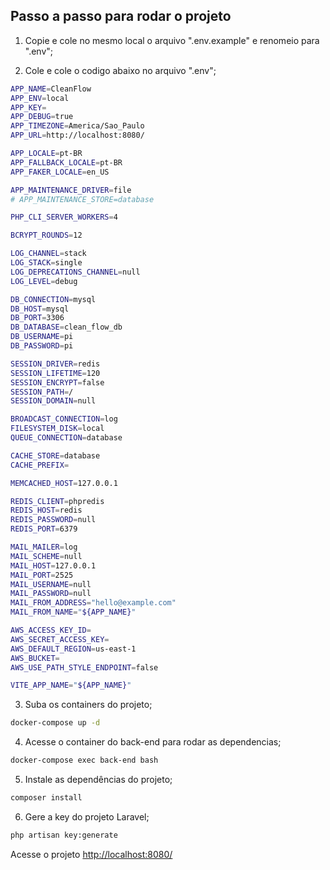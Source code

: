 ## Passo a passo para rodar o projeto
1. Copie e cole no mesmo local o arquivo ".env.example" e renomeio para ".env";

2. Cole e cole o codigo abaixo no arquivo ".env";
```sh
APP_NAME=CleanFlow
APP_ENV=local
APP_KEY=
APP_DEBUG=true
APP_TIMEZONE=America/Sao_Paulo
APP_URL=http://localhost:8080/

APP_LOCALE=pt-BR
APP_FALLBACK_LOCALE=pt-BR
APP_FAKER_LOCALE=en_US

APP_MAINTENANCE_DRIVER=file
# APP_MAINTENANCE_STORE=database

PHP_CLI_SERVER_WORKERS=4

BCRYPT_ROUNDS=12

LOG_CHANNEL=stack
LOG_STACK=single
LOG_DEPRECATIONS_CHANNEL=null
LOG_LEVEL=debug

DB_CONNECTION=mysql
DB_HOST=mysql
DB_PORT=3306
DB_DATABASE=clean_flow_db
DB_USERNAME=pi
DB_PASSWORD=pi

SESSION_DRIVER=redis
SESSION_LIFETIME=120
SESSION_ENCRYPT=false
SESSION_PATH=/
SESSION_DOMAIN=null

BROADCAST_CONNECTION=log
FILESYSTEM_DISK=local
QUEUE_CONNECTION=database

CACHE_STORE=database
CACHE_PREFIX=

MEMCACHED_HOST=127.0.0.1

REDIS_CLIENT=phpredis
REDIS_HOST=redis
REDIS_PASSWORD=null
REDIS_PORT=6379

MAIL_MAILER=log
MAIL_SCHEME=null
MAIL_HOST=127.0.0.1
MAIL_PORT=2525
MAIL_USERNAME=null
MAIL_PASSWORD=null
MAIL_FROM_ADDRESS="hello@example.com"
MAIL_FROM_NAME="${APP_NAME}"

AWS_ACCESS_KEY_ID=
AWS_SECRET_ACCESS_KEY=
AWS_DEFAULT_REGION=us-east-1
AWS_BUCKET=
AWS_USE_PATH_STYLE_ENDPOINT=false

VITE_APP_NAME="${APP_NAME}"
```

3. Suba os containers do projeto;
```sh
docker-compose up -d
```

4. Acesse o container do back-end para rodar as dependencias;
```sh
docker-compose exec back-end bash
```

5. Instale as dependências do projeto;
```sh
composer install
```

6. Gere a key do projeto Laravel;
```sh
php artisan key:generate
```

Acesse o projeto
[http://localhost:8080/](http://localhost:8080/)